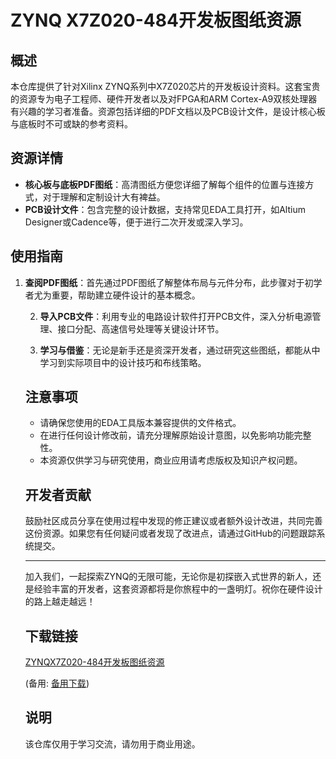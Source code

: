 # ZYNQ X7Z020-484开发板图纸资源

## 概述

本仓库提供了针对Xilinx ZYNQ系列中X7Z020芯片的开发板设计资料。这套宝贵的资源专为电子工程师、硬件开发者以及对FPGA和ARM Cortex-A9双核处理器有兴趣的学习者准备。资源包括详细的PDF文档以及PCB设计文件，是设计核心板与底板时不可或缺的参考资料。

## 资源详情

- **核心板与底板PDF图纸**：高清图纸方便您详细了解每个组件的位置与连接方式，对于理解和定制设计大有裨益。
- **PCB设计文件**：包含完整的设计数据，支持常见EDA工具打开，如Altium Designer或Cadence等，便于进行二次开发或深入学习。

## 使用指南

1. **查阅PDF图纸**：首先通过PDF图纸了解整体布局与元件分布，此步骤对于初学者尤为重要，帮助建立硬件设计的基本概念。

   2. **导入PCB文件**：利用专业的电路设计软件打开PCB文件，深入分析电源管理、接口分配、高速信号处理等关键设计环节。

   3. **学习与借鉴**：无论是新手还是资深开发者，通过研究这些图纸，都能从中学习到实际项目中的设计技巧和布线策略。

   ## 注意事项

   - 请确保您使用的EDA工具版本兼容提供的文件格式。
   - 在进行任何设计修改前，请充分理解原始设计意图，以免影响功能完整性。
   - 本资源仅供学习与研究使用，商业应用请考虑版权及知识产权问题。

   ## 开发者贡献

   鼓励社区成员分享在使用过程中发现的修正建议或者额外设计改进，共同完善这份资源。如果您有任何疑问或者发现了改进点，请通过GitHub的问题跟踪系统提交。

   ---

   加入我们，一起探索ZYNQ的无限可能，无论你是初探嵌入式世界的新人，还是经验丰富的开发者，这套资源都将是你旅程中的一盏明灯。祝你在硬件设计的路上越走越远！

   ## 下载链接
   [ZYNQX7Z020-484开发板图纸资源](https://pan.quark.cn/s/6348e37ca6af) 

   (备用: [备用下载](https://pan.baidu.com/s/1k5Og8y7z4VBKL9zI8kAfHg?pwd=1234))

   ## 说明

   该仓库仅用于学习交流，请勿用于商业用途。
